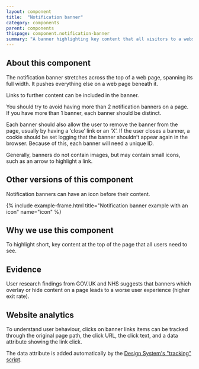 ```yaml
---
layout: component
title:  "Notification banner"
category: components
parent: components
thispage: component.notification-banner
summary: "A banner highlighting key content that all visitors to a website will need to see."
---
```

## About this component
The notification banner stretches across the top of a web page, spanning its full width. It pushes everything else on a web page beneath it.

Links to further content can be included in the banner.

You should try to avoid having more than 2 notification banners on a page. If you have more than 1 banner, each banner should be distinct.

Each banner should also allow the user to remove the banner from the page, usually by having a ‘close’ link or an ‘X’. If the user closes a banner, a cookie should be set logging that the banner shouldn’t appear again in the browser. Because of this, each banner will need a unique ID.

Generally, banners do not contain images, but may contain small icons, such as an arrow to highlight a link.

## Other versions of this component

Notification banners can have an icon before their content.

{% include example-frame.html title="Notification banner example with an icon" name="icon" %}

## Why we use this component
To highlight short, key content at the top of the page that all users need to see.

## Evidence
User research findings from GOV.UK and NHS suggests that banners which overlay or hide content on a page leads to a worse user experience (higher exit rate).

## Website analytics
To understand user behaviour, clicks on banner links items can be tracked through the original page path, the click URL, the click text, and a data attribute showing the link click.

The data attribute is added automatically by the [Design System's "tracking" script](/get-started/tracking/#notification-banner).
